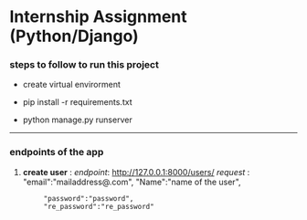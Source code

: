 # Internship Assignment (Python/Django)

### steps to follow to run this project

* create virtual envirorment

* pip install -r requirements.txt

* python manage.py runserver


---

### endpoints of the app

1. **create user** :
        _endpoint_: http://127.0.0.1:8000/users/
        _request_ : 
            "email":"mailaddress@.com",
            "Name":"name of the user",
    

            "password":"password",
            "re_password":"re_password"


